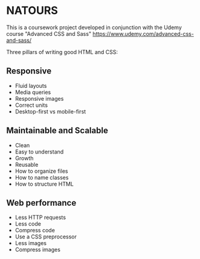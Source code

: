 # NATOURS

This is a coursework project developed in conjunction with the Udemy course "Advanced CSS and Sass" https://www.udemy.com/advanced-css-and-sass/

Three pillars of writing good HTML and CSS:

## Responsive

- Fluid layouts
- Media queries
- Responsive images
- Correct units
- Desktop-first vs mobile-first

## Maintainable and Scalable

- Clean
- Easy to understand
- Growth
- Reusable
- How to organize files
- How to name classes
- How to structure HTML

## Web performance

- Less HTTP requests
- Less code
- Compress code
- Use a CSS preprocessor
- Less images
- Compress images
